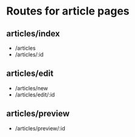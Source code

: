 # Routes for article pages

## articles/index

* /articles
* /articles/:id

## articles/edit

* /articles/new
* /articles/edit/:id

## articles/preview
* /articles/preview/:id
